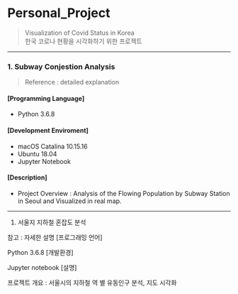 # Personal_Project
> Visualization of Covid Status in Korea  
>한국 코로나 현황을 시각화하기 위한 프로젝트
***

### 1. Subway Conjestion Analysis
> Reference : detailed explanation

#### [Programming Language]
+ Python 3.6.8

#### [Development Enviroment]
+ macOS Catalina 10.15.16
+ Ubuntu 18.04
+ Jupyter Notebook 

#### [Description]
+ Project Overview : Analysis of the Flowing Population by Subway Station in Seoul and Visualized in real map.

***

1. 서울지 지하철 혼잡도 분석

참고 : 자세한 설명
[프로그래밍 언어]

Python 3.6.8
[개발환경]

Jupyter notebook
[설명]

프로젝트 개요 : 서울시의 지하철 역 별 유동인구 분석, 지도 시각화
